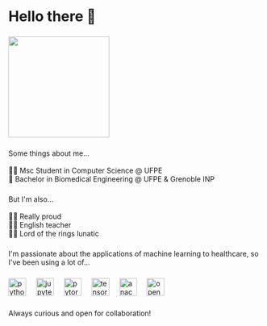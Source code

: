 <h1 align="left">Hello there 👋</h1>

###

<div align="left">
  <img height="200" src="https://c.tenor.com/WuOwfnsLcfYAAAAC/star-wars-obi-wan-kenobi.gif"  />
</div>

###

<p align="left">Some things about me...<br><br>👩‍💻 Msc Student in Computer Science @ UFPE<br>🦾 Bachelor in Biomedical Engineering @ UFPE & Grenoble INP</p>

###

<p align="left">But I'm also...<br><br>🏳️‍🌈 Really proud<br>🧑‍🏫 English teacher<br>🧙‍♂️ Lord of the rings lunatic</p>

###

<p align="left">I'm passionate about the applications of machine learning to healthcare, so I've been using a lot of...</p>

###

<div align="left">
  <img src="https://cdn.jsdelivr.net/gh/devicons/devicon/icons/python/python-original.svg" height="35" alt="python logo"  />
  <img width="12" />
  <img src="https://cdn.jsdelivr.net/gh/devicons/devicon/icons/jupyter/jupyter-original.svg" height="35" alt="jupyter logo"  />
  <img width="12" />
  <img src="https://cdn.jsdelivr.net/gh/devicons/devicon/icons/pytorch/pytorch-original.svg" height="35" alt="pytorch logo"  />
  <img width="12" />
  <img src="https://cdn.jsdelivr.net/gh/devicons/devicon/icons/tensorflow/tensorflow-original.svg" height="35" alt="tensorflow logo"  />
  <img width="12" />
  <img src="https://cdn.jsdelivr.net/gh/devicons/devicon/icons/anaconda/anaconda-original.svg" height="35" alt="anaconda logo"  />
  <img width="12" />
  <img src="https://cdn.jsdelivr.net/gh/devicons/devicon/icons/opencv/opencv-original.svg" height="35" alt="opencv logo"  />
</div>

###

<p align="left">Always curious and open for collaboration!</p>

###
